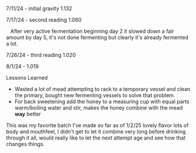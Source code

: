 7/11/24 - initial gravity 1.132

7/17/24 - second reading 1.060

   After very active fermentation beginning day 2 it slowed down a fair amount by day 5, it's not done fermenting but clearly it's already fermented a lot.

7/26/24 - third reading 1.020

8/1/24 - 1.019

Lessons Learned
 - Wasted a lot of mead attempting to rack to a temporary vessel and clean the primary, bought new fermenting vessels to solve that problem.
 - For back sweetening add the honey to a measuring cup with equal parts warm/boiling water and stir, makes the honey combine with the mead **way** better

This was my favorite batch I've made so far as of 1/2/25 lovely flavor lots of body and mouthfeel, I didn't get to let it combine very long before drinking through it all, would really like to let the next attempt age and see how that changes things.